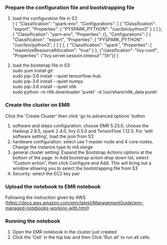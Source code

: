 ### Prepare the configuration file and bootstrapping file
1.  load the configuration file in S3 <br>
[
{
"Classification": "spark-env",
"Configurations": [
{
"Classification": "export",
"Properties": {
"PYSPARK_PYTHON": "/usr/bin/python3"
}
}
]
},
{
"Classification": "yarn-env",
"Properties": {},
"Configurations": [
{
"Classification": "export",
"Properties": {
"PYSPARK_PYTHON": "/usr/bin/python3",
}
}
]
},
{
    "Classification": "spark",
    "Properties": {
      "maximizeResourceAllocation": "true"
    }
},
{"classification": "livy-conf",
  "Properties": {"livy.server.session.timeout":"5h"}}
]

2. load the bootstrap file in S3: <br>
sudo yum install git <br>
sudo pip-3.6 install --quiet tensorflow-hub <br> 
sudo pip-3.6 install --quiet numpy<br>
sudo pip-3.6 install --quiet nltk<br>
sudo python -m nltk.downloader 'punkt' -d /usr/share/nltk_data punkt


### Create the cluster on EMR
Click the 'Create Cluster' then click 'go to advanced options' button
1. software and steps configuration: choose EMR 5.23.0, choose the Hadoop 2.8.5, spark 2.4.0, livy 0.5.0 and TensorFlow 1.12.0. For 'edit software setting', load the json from S3
2. hardware configuration: select use 1 master node and 4 core nodes. Change the instance type to m4.xlarge
3. general cluster setting: Expand
the Bootstrap Actions options at the bottom of the page. In Add bootstrap action
drop down list, select “Custom action”, then click Configure and Add. This will
bring out a window allowing you to select the bootstrapping file from S3
4. Security: select the EC2 key pair

### Upload the notebook to EMR notebook
Following the instruction given by AWS (https://docs.aws.amazon.com/emr/latest/ManagementGuide/emr-managed-notebooks-working-with.html)

### Running the notebook
1. Open the EMR notebook in the cluster just created
2. Click the 'Cell' in the top bar and then Click 'Run all' to run all cells.

